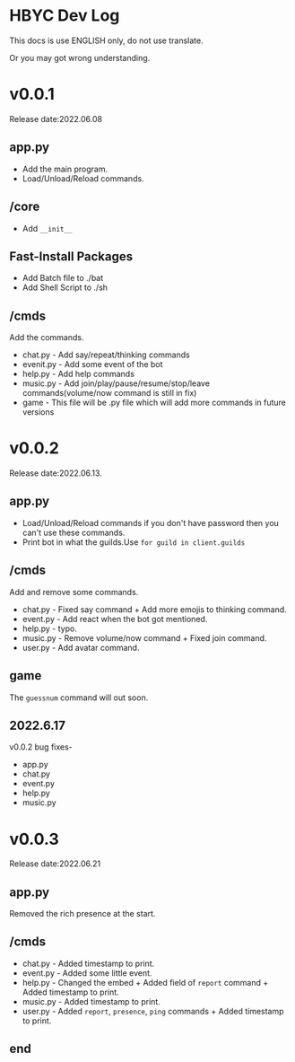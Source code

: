 # HBYC Dev Log
This docs is use ENGLISH only, do not use translate.

Or you may got wrong understanding.

# v0.0.1
Release date:2022.06.08

## app.py
* Add the main program.
* Load/Unload/Reload commands.

## /core
* Add `__init__`

## Fast-Install Packages
* Add Batch file to ./bat
* Add Shell Script to ./sh

## /cmds
Add the commands.

* chat.py - Add say/repeat/thinking commands
* evenit.py - Add some event of the bot
* help.py - Add help commands
* music.py  - Add join/play/pause/resume/stop/leave commands(volume/now command is still in fix)
* game - This file will be .py file which will add more commands in future versions

# v0.0.2
Release date:2022.06.13.

## app.py
* Load/Unload/Reload commands if you don't have password then you can't use these commands.
* Print bot in what the guilds.Use `for guild in client.guilds`

## /cmds
Add and remove some commands.

* chat.py - Fixed say command + Add more emojis to thinking command.
* event.py - Add react when the bot got mentioned.
* help.py - typo.
* music.py  - Remove volume/now command + Fixed join command.
* user.py - Add avatar command.

## game
The `guessnum` command will out soon.

## 2022.6.17
v0.0.2 bug fixes-
* app.py
* chat.py
* event.py
* help.py
* music.py

# v0.0.3
Release date:2022.06.21

## app.py
Removed the rich presence at the start.

## /cmds
* chat.py - Added timestamp to print.
* event.py - Added some little event.
* help.py - Changed the embed + Added field of `report` command + Added timestamp to print.
* music.py - Added timestamp to print.
* user.py - Added `report`, `presence`, `ping` commands + Added timestamp to print.


## end
